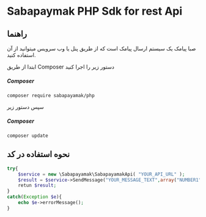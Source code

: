 # Sabapaymak PHP Sdk for rest Api

## راهنما
صبا پیامک یک سیستم ارسال پیامک است که از طریق پنل یا وب سرویس میتوانید از آن استفاده کنید.

ابتدا از طریق Composer دستور زیر را اجرا کنید

##### Composer
```
composer require sabapayamak/php
```

سپس دستور زیر

##### Composer
```
composer update
```

## نحوه استفاده در کد


```php
try{
	$service = new \Sabapayamak\SabapayamakApi( "YOUR_API_URL" );
	$result = $service->SendMessage("YOUR_MESSAGE_TEXT",array("NUMBER1","NUMBER2"),"YOUR_TOKEN"));
    retun $result;
}
catch(Exception $e){
	echo $e->errorMessage();
}
   
```
